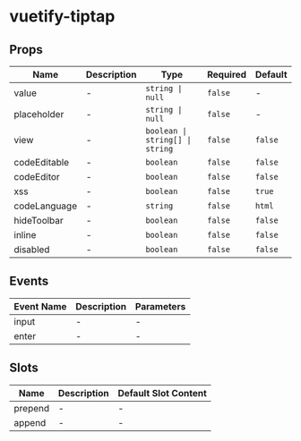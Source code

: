 # vuetify-tiptap

## Props

|Name|Description|Type|Required|Default|
|---|---|---|---|---|
|value|-|`string \| null`|`false`|-|
|placeholder|-|`string \| null`|`false`|-|
|view|-|`boolean \| string[] \| string`|`false`|`false`|
|codeEditable|-|`boolean`|`false`|`false`|
|codeEditor|-|`boolean`|`false`|`false`|
|xss|-|`boolean`|`false`|`true`|
|codeLanguage|-|`string`|`false`|`html`|
|hideToolbar|-|`boolean`|`false`|`false`|
|inline|-|`boolean`|`false`|`false`|
|disabled|-|`boolean`|`false`|`false`|

## Events

|Event Name|Description|Parameters|
|---|---|---|
|input|-|-|
|enter|-|-|

## Slots

|Name|Description|Default Slot Content|
|---|---|---|
|prepend|-|-|
|append|-|-|
